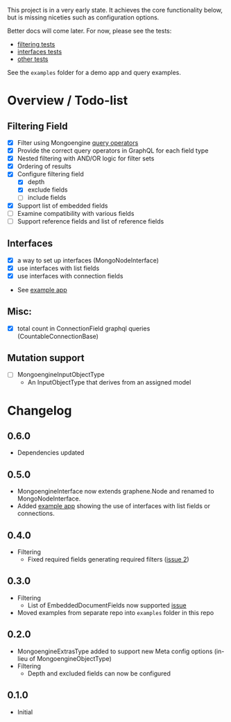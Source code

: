 This project is in a very early state. It achieves the core functionality below, but is missing niceties such as configuration options.

Better docs will come later. For now, please see the tests:
* [filtering tests](graphene_mongo_extras/filtering/tests)
* [interfaces tests](graphene_mongo_extras/interfaces/tests)
* [other tests](graphene_mongo_extras/tests)

See the `examples` folder for a demo app and query examples.

# Overview / Todo-list

## Filtering Field
* [x] Filter using Mongoengine [query operators](http://docs.mongoengine.org/guide/querying.html#query-operators)
* [x] Provide the correct query operators in GraphQL for each field type
* [x] Nested filtering with AND/OR logic for filter sets
* [x] Ordering of results
* [x] Configure filtering field
    - [x] depth
    - [x] exclude fields
    - [ ] include fields
* [x] Support list of embedded fields
* [ ] Examine compatibility with various fields
* [ ] Support reference fields and list of reference fields

## Interfaces
* [x] a way to set up interfaces (MongoNodeInterface)
* [x] use interfaces with list fields
* [x] use interfaces with connection fields
* See [example app](examples/example_ifaces_app.py)

## Misc:
* [x] total count in ConnectionField graphql queries (CountableConnectionBase)

## Mutation support
* [ ] MongoengineInputObjectType
    - An InputObjectType that derives from an assigned model


# Changelog

## 0.6.0
* Dependencies updated

## 0.5.0
* MongoengineInterface now extends graphene.Node and renamed to MongoNodeInterface.
* Added [example app](examples/example_ifaces_app.py) showing the use of interfaces with list fields or connections.

## 0.4.0
* Filtering
    - Fixed required fields generating required filters ([issue 2](https://github.com/riverfr0zen/graphene-mongo-extras/issues/2))

## 0.3.0
* Filtering 
    - List of EmbeddedDocumentFields now supported [issue](https://github.com/riverfr0zen/graphene-mongo-extras/issues/1)
* Moved examples from separate repo into `examples` folder in this repo

## 0.2.0
* MongoengineExtrasType added to support new Meta config options (in-lieu of MongoengineObjectType) 
* Filtering
    - Depth and excluded fields can now be configured


## 0.1.0
* Initial
